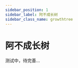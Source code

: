 ```yaml
---
sidebar_position: 1
sidebar_label: 阿不成长树
sidebar_class_name: growthtree
---
```


# 阿不成长树

测试中，待完善...
